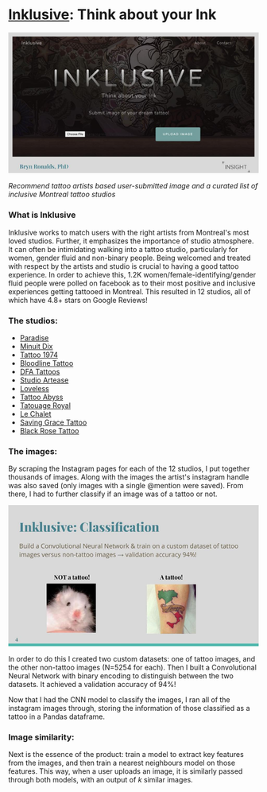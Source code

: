 # [Inklusive](http://inklusive.xyz/): Think about your Ink
![alt text](./image/website_front.jpg)

*Recommend tattoo artists based user-submitted image and a curated list of inclusive Montreal tattoo studios*

### What is Inklusive

Inklusive works to match users with the right artists from Montreal's most loved studios. Further, it emphasizes the importance of studio atmosphere. It can often be intimidating walking into a tattoo studio, particularly for women, gender fluid and non-binary people. Being welcomed and treated with respect by the artists and studio is crucial to having a good tattoo experience. In order to achieve this, 1.2K women/female-identifying/gender fluid people were polled on facebook as to their most positive and inclusive experiences getting tattooed in Montreal. This resulted in 12 studios, all of which have 4.8+ stars on Google Reviews!

### The studios:

* [Paradise](https://www.paradisemtl.com)
* [Minuit Dix](http://minuitdixtattoo.com)
* [Tattoo 1974](https://en.tattoo1974.com)
* [Bloodline Tattoo](https://bloodlinemtl.com)
* [DFA Tattoos](https://www.dfatattoos.com)
* [Studio Artease](http://www.studioartease.com/en/)
* [Loveless](https://www.lovelesstattoo.ca)
* [Tattoo Abyss](https://tattooabyss.com)
* [Tatouage Royal](https://tatouageroyal.com)
* [Le Chalet](https://lechalettattooshop.com)
* [Saving Grace Tattoo](https://www.savinggracetattoo.com)
* [Black Rose Tattoo](https://www.theblackrosetattoo.ca)

### The images:

By scraping the Instagram pages for each of the 12 studios, I put together thousands of images. Along with the images the artist's instagram handle was also saved (only images with a single @mention were saved). From there, I had to further classify if an image was of a tattoo or not. 

![alt text](./image/demo_tatclass.jpg)

In order to do this I created two custom datasets: one of tattoo images, and the other non-tattoo images (N=5254 for each). Then I built a Convolutional Neural Network with binary encoding to distinguish between the two datasets. It achieved a validation accuracy of 94%! 

Now that I had the CNN model to classify the images, I ran all of the instagram images through, storing the information of those classified as a tattoo in a Pandas dataframe. 

### Image similarity:

Next is the essence of the product: train a model to extract key features from the images, and then train a nearest neighbours model on those features. This way, when a user uploads an image, it is similarly passed through both models, with an output of *k* similar images. 







